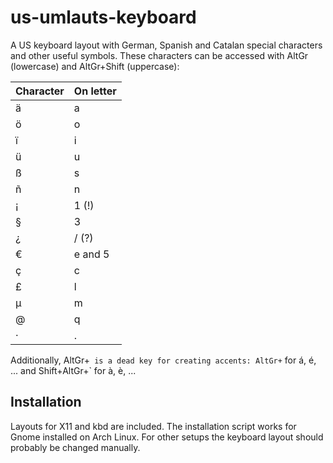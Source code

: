 # us-umlauts-keyboard
A US keyboard layout with German, Spanish and Catalan special characters and other useful symbols. These characters can be accessed with AltGr (lowercase) and AltGr+Shift (uppercase):

| Character | On letter |
| --------- | --------- |
| ä | a |
| ö | o |
| ï | i |
| ü | u |
| ß | s |
| ñ | n |
| ¡ | 1 (!) |
| § | 3 |
| ¿ | / (?) |
| € | e and 5 |
| ç | c |
| £ | l |
| μ | m |
| @ | q |
| · | . |

Additionally, AltGr+` is a dead key for creating accents:
AltGr+` for á, é, ... and Shift+AltGr+` for à, è, ...

## Installation
Layouts for X11 and kbd are included. The installation script works for Gnome installed on Arch Linux. For other setups the keyboard layout should probably be changed manually.
